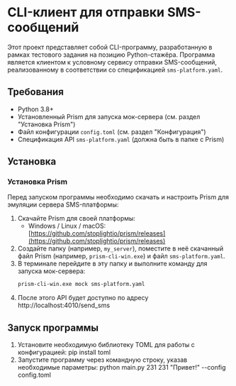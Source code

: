# CLI-клиент для отправки SMS-сообщений

Этот проект представляет собой CLI-программу, разработанную в рамках тестового задания на позицию Python-стажёра. Программа является клиентом к условному сервису отправки SMS-сообщений, реализованному в соответствии со спецификацией `sms-platform.yaml`.

## Требования

- Python 3.8+
- Установленный Prism для запуска мок-сервера (см. раздел "Установка Prism")
- Файл конфигурации `config.toml` (см. раздел "Конфигурация")
- Спецификация API `sms-platform.yaml` (должна быть в папке с Prism)

## Установка

### Установка Prism
Перед запуском программы необходимо скачать и настроить Prism для эмуляции сервера SMS-платформы:

1. Скачайте Prism для своей платформы:
   - Windows / Linux / macOS: [https://github.com/stoplightio/prism/releases](https://github.com/stoplightio/prism/releases)
2. Создайте папку (например, `my_server`), поместите в неё скачанный файл Prism (например, `prism-cli-win.exe`) и файл `sms-platform.yaml`.
3. В терминале перейдите в эту папку и выполните команду для запуска мок-сервера:
   ```bash
   prism-cli-win.exe mock sms-platform.yaml
4. После этого API будет доступно по адресу http://localhost:4010/send_sms

## Запуск программы
1. Установите необходимую библиотеку TOML для работы с конфигурацией: pip install toml
2. Запустите программу через командную строку, указав необходимые параметры: python main.py 231 231 "Привет!" --config config.toml
